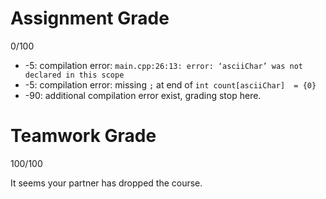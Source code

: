 # Assignment Grade
0/100

- -5: compilation error: `main.cpp:26:13: error: ‘asciiChar’ was not declared in this scope`
- -5: compilation error: missing `;` at end of `int count[asciiChar]  = {0}`
- -90: additional compilation error exist, grading stop here.


# Teamwork Grade
100/100

It seems your partner has dropped the course.